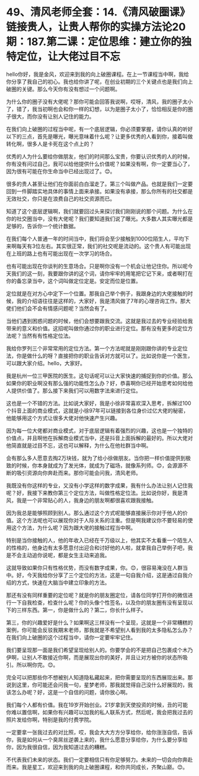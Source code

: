 # 49、清风老师全套：14.《清风破圈课》链接贵人，让贵人帮你的实操方法论20期：187.第二课：定位思维：建立你的独特定位，让大佬过目不忘

hello你好，我是金风，欢迎来到我的向上破圈课程。在上一节课程当中啊，我给你分享了我自己的初心。我也给你讲了呢，在创业初期的三个关键点也是我们向上破圈的关键。那么今天你有没有想过一个问题啊。

为什么你的圈子没有大佬呢？那你可能会回答我说啊，哎呀，清风，我的圈子太小了，错了，我当初啊也会和你一样的幻想，以为是圈子太小了，恰恰相反是你的圈子很大，而你没有让别人记住的能力。

在我们向上破圈的过程当中呢，有一个底层逻辑，你必须要掌握，请你认真的听好以下的三点，首先是曝光，曝光意味着什么呢？让更多优秀的人看到你，接着叫做转化啊，很多人是卡死在这个点上的？

优秀的人为什么要给你做朋友，他们的时间那么宝贵，你要认识优秀的人的时候，你有没有问过自己，我可以给他提供什么价值呢？如果没有啊，你一定要当心了，因为很有可能在你生命当中已经出现过了。😊。

很多的贵人甚至让他们在你面前白白溜走了。第三个叫做产品。也就是我们一定要回到一件脚踏实地具体的事情上面来承接。如果没有承接，那么你所有的社交都是无效社交，你只是在浪费自己的社交资源而已。

知道了这个底层逻辑啊，我们就要回过头来探讨我们刚刚说的那个问题。为什么在你的社交圈当中，没有大佬呢？我们要知道我们说了曝光。大多数人其实曝光都是足够的，告诉你一个统计数据。

在我们每个人普通一年的时间当中，我们将会至少接触到1000位陌生人，平均下来啊每天有3位左右。其实很正常，我们的社交呢是流动的。这个贵人有可能出现在上班的路上也有可能出现在一次学习的场合。

也有可能出现在你谈判的生意场合。只是啊你没有一个机会让他记住你。所以呢今天我们的这一刻，我要跟你讲的这个词，请你牢牢的用笔把它记下来，或者啊打在你的备忘录当中，这个词叫做定位定是。安定而位是位置。

定位就是在对方心中定下一个位置。那我自己举个例子，我跟身边的大佬接触的时候，我的介绍语往往是这样的，大家好，我是清风做了7年的心理咨询工作。那大佬们他们会不会有情感问题呢？当然会有了。

当他们遇到困惑问题的时候，他们会想要跟我交流。这就是我过去的专业经验给我带来的意义和价值。这招呢叫做你通过你的职业进行定位。那有没有更多的定位方法呢？当然有有性格定位法。

我给你罗列三个非常常用的定位方法。第一个方法呢就是刚刚跟你讲的专业定位法，你是做什么的呀？直接把你的职业告诉对方就可以了。比如说你是一个医生，可以跟大家介绍。hello，大家好。

我是杭州一位三甲医院的医生。这句话呢可以让大家快速的捕捉到你的价值。那么如果你的职业啊没有那么强的功能性怎么办？好，恭喜啊你已经开始思考如何给他人提供价值了。那么接下来我们可以用数字法来进行定位。

这也是一个不错的方法。比如说大家好，我是小徐非常喜欢深入思考，拆解过100个抖音上面的商业模式，这就是小徐97年可以链接到各位身价过亿大佬的秘密，他能够用这个方式让很多大佬对他快速产生兴趣。

因为每一位大佬都对商业模式，对于底层逻辑有着强烈的兴趣，这也是一个独特的价值点，并且啊他在拆解商业模式当中，还是抖音上面拆解的最好的。所以大佬对他简直就是过目不忘，这也可以解释，为什么在他社群当中啊。

会有那么多人愿意去掏2万块钱，就为了给小徐做朋友。当你把一样价值提供到极致的时候，你本身就成为了发光体，就成为了磁场，就像系列师。😊，会源源不断的吸引资源向你奔赴而来。那你可能会问我，清风老师。

我既没有你这样的专业，又没有小学这样的数字成果，我有什么办法让别人记住我呢？好，我接下来教你第三个定位方法，叫做性格定位法。比如说你好，我是清风，我是一个非常贴心的人，我身边的朋友啊都很喜欢跟我接触。

因为我总是能够照顾到别人。那么通过这个方式呢能够直接展示你对于他人的价值。这个方法呢也可以展现你对于人际关系的注重。但是啊我建议你不要轻易的使用这个方法，为什么呢？因为跟大佬的接触过程当中啊。

特别是当你接触的人，他的年收入已经在千万级以上，他其实不太看重一个陌生人的性格的，他身边有太多愿意付出迎合和讨好他的人啦，就拿我自己举例子吧，我是不会主动追你说呢，都是女生主动来追我。

这就导致如果你只有性格优势，而没有数字成果，你。😊，很容易淹没在人群当中。好，今天我给你分享了三个定位的方法，这是一句自我介绍，这是通过自我介绍的方式，快速在大脑当中建立印象的方法。

那还有没有同样重要的定位呢？就是你的朋友圈定位，请各位同学打开你的微信进行一下自我检查，检查什么呢？你的头像个性签名，以及你的朋友圈有没有呈现以下的三样东西。第一，你是做什么的？第二，你长什么样子。

第三，你的兴趣爱好是什么？如果啊这三样没有一个呈现，这就是一个非常糟糕的案例，你可能会反驳我期末老师，那我就是不希望别人看到我的太多隐私怎么办？在我们向上破圈的这个过程当中，请你一定要牢牢记住。

我们要呈现那一面是我们希望呈现给别人的。你要学会的不是把自己包裹成个木乃伊啊，让别人不敢接近你啊，而是展现出你的美好，并且让对方被你的状态所吸引。所以啊你完。😊。

完全可以把那些你不想被别人知道隐私藏起来，把你需要呈现的东西展现出来。那说到这里，你可能还会问我一句，星梦老师，那我就觉得自己没什么好展现的，我该怎么办呢？好，这是一个自信的问题，请你放心啊。

我们每个人都有价值。我在19岁开始创业。21岁拿到天使投资的时候，丑的可能你难以置信啊，如果你有兴趣可以加我的私人联系方式，然后呢，我会把我过去的照片发给你啊，特别是我的付费学院。

一定要拿一张我过去的对比照，哎，我会大大方方分享给你，给你涨涨自信，告诉你，我是如何从一个臭屌丝逆袭上来的，我什么愿意分享给你，为什么要分享给你，因为我很自信，因为我知道过去的糟糕。

不代表我们未来的状态。我们一定要相信只有你足够努力。未来的一切会向你奔赴而来。我是星工，欢迎来到我的向上破圈课程，和你共同成长，齐聚山巅。😊。

